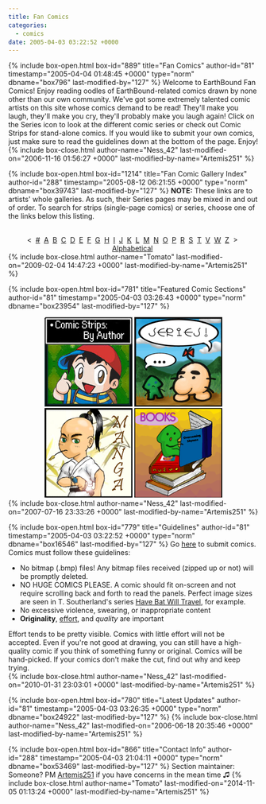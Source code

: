 ```yaml
---
title: Fan Comics
categories:
  - comics
date: 2005-04-03 03:22:52 +0000
---
```

{% include box-open.html box-id="889" title="Fan Comics" author-id="81" timestamp="2005-04-04 01:48:45 +0000" type="norm" dbname="box796" last-modified-by="127" %}
Welcome to EarthBound Fan Comics!  Enjoy reading oodles of EarthBound-related comics drawn by none other than our own community.  We've got some extremely talented comic artists on this site whose comics demand to be read!  They'll make you laugh, they'll make you cry, they'll probably make you laugh again!  Click on the Series icon to look at the different comic series or check out Comic Strips for stand-alone comics. If you would like to submit your own comics, just make sure to read the guidelines down at the bottom of the page.  Enjoy!
{% include box-close.html author-name="Ness_42" last-modified-on="2006-11-16 01:56:27 +0000" last-modified-by-name="Artemis251" %}

{% include box-open.html box-id="1214" title="Fan Comic Gallery Index" author-id="288" timestamp="2005-08-12 06:21:55 +0000" type="norm" dbname="box39743" last-modified-by="127" %}
<b>NOTE:</b> These links are to artists' whole galleries. As such, their Series pages may be mixed in and out of order. To search for strips (single-page comics) or series, choose one of the links below this listing.
<br /><br />
<center>&lt;&nbsp;
<a href="/comics/galleries.php?ret=nothing%box47622FirstLetter=1">#</a>&nbsp;
<a href="/comics/galleries.php?ret=nothing&box47622FirstLetter=A">A</a>&nbsp;
<a href="/comics/galleries.php?ret=nothing&box47622FirstLetter=B">B</a>&nbsp;
<a href="/comics/galleries.php?ret=nothing&box47622FirstLetter=C">C</a>&nbsp;
<a href="/comics/galleries.php?ret=nothing&box47622FirstLetter=D">D</a>&nbsp;
<a href="/comics/galleries.php?ret=nothing&box47622FirstLetter=E">E</a>&nbsp;
<a href="/comics/galleries.php?ret=nothing&box47622FirstLetter=F">F</a>&nbsp;
<a href="/comics/galleries.php?ret=nothing&box47622FirstLetter=G">G</a>&nbsp;
<a href="/comics/galleries.php?ret=nothing&box47622FirstLetter=H">H</a>&nbsp;
<a href="/comics/galleries.php?ret=nothing&box47622FirstLetter=I">I</a>&nbsp;
<a href="/comics/galleries.php?ret=nothing&box47622FirstLetter=J">J</a>&nbsp;
<a href="/comics/galleries.php?ret=nothing&box47622FirstLetter=K">K</a>&nbsp;
<a href="/comics/galleries.php?ret=nothing&box47622FirstLetter=L">L</a>&nbsp;
<a href="/comics/galleries.php?ret=nothing&box47622FirstLetter=M">M</a>&nbsp;
<a href="/comics/galleries.php?ret=nothing&box47622FirstLetter=N">N</a>&nbsp;
<a href="/comics/galleries.php?ret=nothing&box47622FirstLetter=O">O</a>&nbsp;
<a href="/comics/galleries.php?ret=nothing&box47622FirstLetter=P">P</a>&nbsp;
<a href="/comics/galleries.php?ret=nothing&box47622FirstLetter=R">R</a>&nbsp;
<a href="/comics/galleries.php?ret=nothing&box47622FirstLetter=S">S</a>&nbsp;
<a href="/comics/galleries.php?ret=nothing&box47622FirstLetter=T">T</a>&nbsp;
<a href="/comics/galleries.php?ret=nothing&box47622FirstLetter=V">V</a>&nbsp;
<a href="/comics/galleries.php?ret=nothing&box47622FirstLetter=W">W</a>&nbsp;
<a href="/comics/galleries.php?ret=nothing&box47622FirstLetter=Z">Z</a>&nbsp;
&gt;&nbsp;
<a href="/comics/galleries.php?ret=nothing&box47622FirstLetterA">Alphabetical</a>&nbsp;</center>
{% include box-close.html author-name="Tomato" last-modified-on="2009-02-04 14:47:23 +0000" last-modified-by-name="Artemis251" %}

{% include box-open.html box-id="781" title="Featured Comic Sections" author-id="81" timestamp="2005-04-03 03:26:43 +0000" type="norm" dbname="box23954" last-modified-by="127" %}
<center>
<a href="byauth/"><img src="byauth.jpg" alt="By Author" border="0" /></a>
<a href="series/"><img src="series.jpg" alt="Series" border="0" /></a>
<a href="manga/"><img src="manga.jpg" alt="Manga" border="0" /></a>
<a href="books/"><img src="books.png" alt="Books" border="0" /></a>
</center>
{% include box-close.html author-name="Ness_42" last-modified-on="2007-07-16 23:33:26 +0000" last-modified-by-name="Artemis251" %}

{% include box-open.html box-id="779" title="Guidelines" author-id="81" timestamp="2005-04-03 03:22:52 +0000" type="norm" dbname="box16546" last-modified-by="127" %}
<a name="guidelines" />Go <a href="/submit/">here</a> to submit comics. Comics must follow these guidelines:
<br />
<ul>
<li>No bitmap (.bmp) files! Any bitmap files received (zipped up or not) will be promptly deleted.</li>
<li>NO HUGE COMICS PLEASE. A comic should fit on-screen and not require scrolling back and forth to read the panels.  Perfect image sizes are seen in T. Southerland's series <a href="http://starmen.net/comics/series/hbwt/">Have Bat Will Travel</a>, for example.</li>
<li>No excessive violence, swearing, or inappropriate content</li>
<li><b>Originality</b>, <u>effort</u>, and <i>quality</i> are important</li>
</ul>
Effort tends to be pretty visible. Comics with little effort will not be accepted. Even if you're not good at drawing, you can still have a high-quality comic if you think of something funny or original. Comics will be hand-picked. If your comics don't make the cut, find out why and keep trying.<br />
{% include box-close.html author-name="Ness_42" last-modified-on="2010-01-31 23:03:01 +0000" last-modified-by-name="Artemis251" %}

{% include box-open.html box-id="780" title="Latest Updates" author-id="81" timestamp="2005-04-03 03:26:35 +0000" type="norm" dbname="box24922" last-modified-by="127" %}
<navigator section="date" display="no" group="comics" quantity="10" /><displaytor mode="list" />
{% include box-close.html author-name="Ness_42" last-modified-on="2006-06-18 20:35:46 +0000" last-modified-by-name="Artemis251" %}

{% include box-open.html box-id="866" title="Contact Info" author-id="288" timestamp="2005-04-03 21:04:11 +0000" type="norm" dbname="box53469" last-modified-by="127" %}
<table1 />
 Section maintainer:
<table2 />
 Someone? PM <a href="http://forum.starmen.net/?t=usrinfo&id=474">Artemis251</a> if you have concerns in the mean time ♫
<table3 />
{% include box-close.html author-name="Tomato" last-modified-on="2014-11-05 01:13:24 +0000" last-modified-by-name="Artemis251" %}
